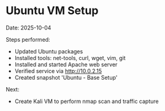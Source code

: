 # Ubuntu VM Setup
Date: 2025-10-04

Steps performed:
- Updated Ubuntu packages
- Installed tools: net-tools, curl, wget, vim, git
- Installed and started Apache web server
- Verified service via http://10.0.2.15
- Created snapshot 'Ubuntu - Base Setup'

Next:
- Create Kali VM to perform nmap scan and traffic capture
